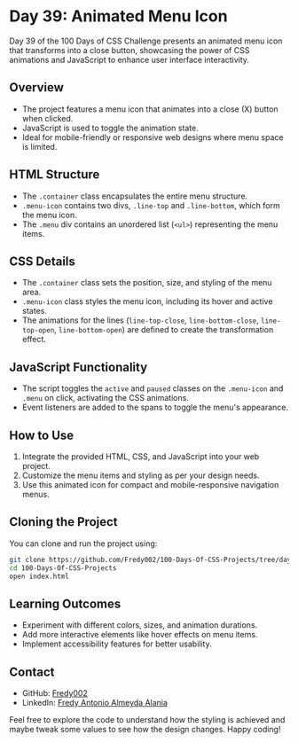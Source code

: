 # Day 39: Animated Menu Icon

Day 39 of the 100 Days of CSS Challenge presents an animated menu icon that transforms into a close button, showcasing the power of CSS animations and JavaScript to enhance user interface interactivity.

## Overview

- The project features a menu icon that animates into a close (X) button when clicked.
- JavaScript is used to toggle the animation state.
- Ideal for mobile-friendly or responsive web designs where menu space is limited.

## HTML Structure

- The `.container` class encapsulates the entire menu structure.
- `.menu-icon` contains two divs, `.line-top` and `.line-bottom`, which form the menu icon.
- The `.menu` div contains an unordered list (`<ul>`) representing the menu items.

## CSS Details

- The `.container` class sets the position, size, and styling of the menu area.
- `.menu-icon` class styles the menu icon, including its hover and active states.
- The animations for the lines (`line-top-close`, `line-bottom-close`, `line-top-open`, `line-bottom-open`) are defined to create the transformation effect.

## JavaScript Functionality

- The script toggles the `active` and `paused` classes on the `.menu-icon` and `.menu` on click, activating the CSS animations.
- Event listeners are added to the spans to toggle the menu's appearance.

## How to Use

1. Integrate the provided HTML, CSS, and JavaScript into your web project.
2. Customize the menu items and styling as per your design needs.
3. Use this animated icon for compact and mobile-responsive navigation menus.


## Cloning the Project

You can clone and run the project using:

```bash
git clone https://github.com/Fredy002/100-Days-Of-CSS-Projects/tree/day_31-40/day_39
cd 100-Days-Of-CSS-Projects
open index.html
```

## Learning Outcomes

- Experiment with different colors, sizes, and animation durations.
- Add more interactive elements like hover effects on menu items.
- Implement accessibility features for better usability.

## Contact

- GitHub: [Fredy002](https://github.com/Fredy002)
- LinkedIn: [Fredy Antonio Almeyda Alania](https://www.linkedin.com/in/fredy-antonio-almeyda-alania/)

Feel free to explore the code to understand how the styling is achieved and maybe tweak some values to see how the design changes. Happy coding!
